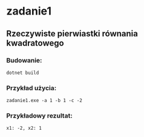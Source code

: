 # zadanie1
## Rzeczywiste pierwiastki równania kwadratowego
### Budowanie:
`dotnet build`
### Przykład użycia:
`zadanie1.exe -a 1 -b 1 -c -2`
### Przykładowy rezultat:
`x1: -2, x2: 1`

